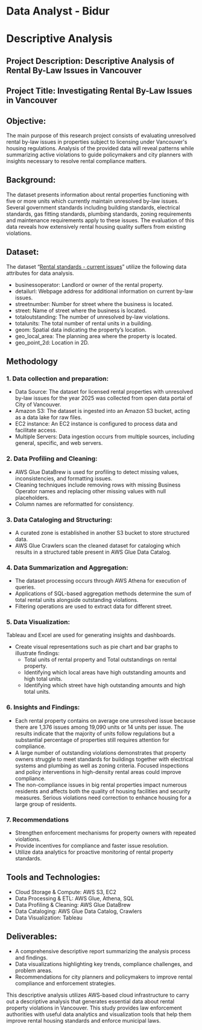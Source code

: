 
# Data Analyst - Bidur
# Descriptive Analysis
## Project Description: Descriptive Analysis of Rental By-Law Issues in Vancouver
## Project Title: Investigating Rental By-Law Issues in Vancouver
## Objective:
The main purpose of this research project consists of evaluating unresolved rental by-law issues in properties subject to licensing under Vancouver's housing regulations. Analysis of the provided data will reveal patterns while summarizing active violations to guide policymakers and city planners with insights necessary to resolve rental compliance matters.
## Background:
The dataset presents information about rental properties functioning with five or more units which currently maintain unresolved by-law issues. Several government standards including building standards, electrical standards, gas fitting standards, plumbing standards, zoning requirements and maintenance requirements apply to these issues. The evaluation of this data reveals how extensively rental housing quality suffers from existing violations.
## Dataset:
The dataset “[Rental standards - current issues](https://opendata.vancouver.ca/explore/dataset/rental-standards-current-issues/information/)” utilize the following data attributes for data analysis.
- businessoperator: Landlord or owner of the rental property.
-	detailurl: Webpage address for additional information on current by-law issues.
-	streetnumber: Number for street where the business is located.
-	street: Name of street where the business is located.
-	totaloutstanding: The number of unresolved by-law violations.
-	totalunits: The total number of rental units in a building.
-	geom: Spatial data indicating the property’s location.
-	geo_local_area: The planning area where the property is located.
-	geo_point_2d: Location in 2D. 
## Methodology
### 1. Data collection and preparation:
-	Data Source: The dataset for licensed rental properties with unresolved by-law issues for the year 2025 was collected from open data portal of City of Vancouver.
-	Amazon S3: The dataset is ingested into an Amazon S3 bucket, acting as a data lake for raw files.
-	EC2 instance: An EC2 instance is configured to process data and facilitate access.
-	Multiple Servers: Data ingestion occurs from multiple sources, including general, specific, and web servers.
### 2. Data Profiling and Cleaning:
-	AWS Glue DataBrew is used for profiling to detect missing values, inconsistencies, and formatting issues.
-	Cleaning techniques include removing rows with missing Business Operator names and replacing other missing values with null placeholders.
-	Column names are reformatted for consistency.
### 3. Data Cataloging and Structuring:
- A curated zone is established in another S3 bucket to store structured data.
-	AWS Glue Crawlers scan the cleaned dataset for cataloging which results in a structured table present in AWS Glue Data Catalog.
### 4. Data Summarization and Aggregation: 
-	The dataset processing occurs through AWS Athena for execution of queries.
-	Applications of SQL-based aggregation methods determine the sum of total rental units alongside outstanding violations. 
-	Filtering operations are used to extract data for different street.

### 5. Data Visualization:
 Tableau and Excel are used for generating insights and dashboards.
-	Create visual representations such as pie chart and bar graphs to illustrate findings:
     -	Total units of rental property and Total outstandings on rental property.
     - Identifying which local areas have high outstanding amounts and high total units.
     - Identifying which street have high outstanding amounts and high total units.

### 6. Insights and Findings:
- Each rental property contains on average one unresolved issue because there are 1,376 issues among 19,090 units or 14 units per issue. The results indicate that the majority of units follow regulations but a substantial percentage of properties still requires attention for compliance.
- A large number of outstanding violations demonstrates that property owners struggle to meet standards for buildings together with electrical systems and plumbing as well as zoning criteria. Focused inspections and policy interventions in high-density rental areas could improve compliance.
- The non-compliance issues in big rental properties impact numerous residents and affects both the quality of housing facilities and security measures. Serious violations need correction to enhance housing for a large group of residents.

### 7. Recommendations

- Strengthen enforcement mechanisms for property owners with repeated violations.
- Provide incentives for compliance and faster issue resolution.
- Utilize data analytics for proactive monitoring of rental property standards.

## Tools and Technologies:
- Cloud Storage & Compute: AWS S3, EC2
- Data Processing & ETL: AWS Glue, Athena, SQL
- Data Profiling & Cleaning: AWS Glue DataBrew
- Data Cataloging: AWS Glue Data Catalog, Crawlers
- Data Visualization: Tableau
## Deliverables:
- A comprehensive descriptive report summarizing the analysis process and findings.
- Data visualizations highlighting key trends, compliance challenges, and problem areas.
- Recommendations for city planners and policymakers to improve rental compliance and enforcement strategies.

This descriptive analysis utilizes AWS-based cloud infrastructure to carry out a descriptive analysis that generates essential data about rental property violations in Vancouver. This study provides law enforcement authorities with useful data analytics and visualization tools that help them improve rental housing standards and enforce municipal laws.
